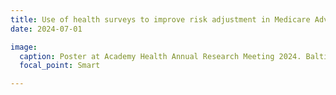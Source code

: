 ```yaml
---
title: Use of health surveys to improve risk adjustment in Medicare Advantage
date: 2024-07-01

image:
  caption: Poster at Academy Health Annual Research Meeting 2024. Baltimore, MD.
  focal_point: Smart

---
```

